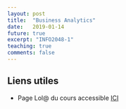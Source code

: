 ```yaml
---
layout: post
title:  "Business Analytics"
date:   2019-01-14
future: true
excerpt: "INFO2048-1"
teaching: true
comments: false
---
```


<h2> Liens utiles </h2>
<ul>
    <li> Page Lol@ du cours accessible <a href="http://lola.hec.uliege.be/course/view.php?id=330">ICI</a> </li>
</ul>
